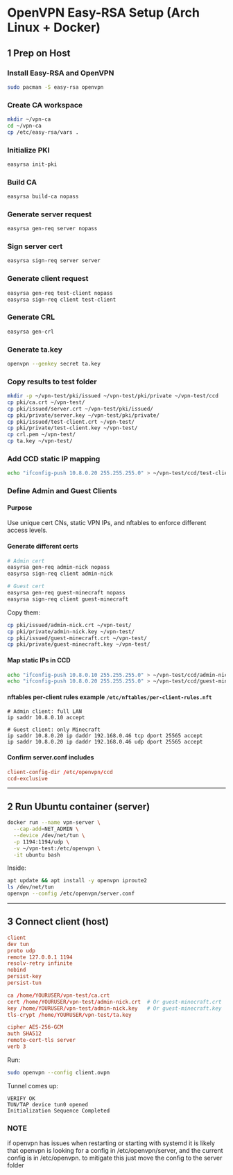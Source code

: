 # OpenVPN Easy-RSA Setup (Arch Linux + Docker)

## 1️ Prep on Host

### Install Easy-RSA and OpenVPN
```bash
sudo pacman -S easy-rsa openvpn
```

### Create CA workspace
```bash
mkdir ~/vpn-ca
cd ~/vpn-ca
cp /etc/easy-rsa/vars .
```

### Initialize PKI
```bash
easyrsa init-pki
```

### Build CA
```bash
easyrsa build-ca nopass
```

### Generate server request
```bash
easyrsa gen-req server nopass
```

### Sign server cert
```bash
easyrsa sign-req server server
```

### Generate client request
```bash
easyrsa gen-req test-client nopass
easyrsa sign-req client test-client
```

### Generate CRL
```bash
easyrsa gen-crl
```

### Generate ta.key
```bash
openvpn --genkey secret ta.key
```

### Copy results to test folder
```bash
mkdir -p ~/vpn-test/pki/issued ~/vpn-test/pki/private ~/vpn-test/ccd
cp pki/ca.crt ~/vpn-test/
cp pki/issued/server.crt ~/vpn-test/pki/issued/
cp pki/private/server.key ~/vpn-test/pki/private/
cp pki/issued/test-client.crt ~/vpn-test/
cp pki/private/test-client.key ~/vpn-test/
cp crl.pem ~/vpn-test/
cp ta.key ~/vpn-test/
```

### Add CCD static IP mapping
```bash
echo "ifconfig-push 10.8.0.20 255.255.255.0" > ~/vpn-test/ccd/test-client
```

### Define Admin and Guest Clients

#### Purpose
Use unique cert CNs, static VPN IPs, and nftables to enforce different access levels.

####  Generate different certs
```bash
# Admin cert
easyrsa gen-req admin-nick nopass
easyrsa sign-req client admin-nick

# Guest cert
easyrsa gen-req guest-minecraft nopass
easyrsa sign-req client guest-minecraft
```
Copy them:
```bash
cp pki/issued/admin-nick.crt ~/vpn-test/
cp pki/private/admin-nick.key ~/vpn-test/
cp pki/issued/guest-minecraft.crt ~/vpn-test/
cp pki/private/guest-minecraft.key ~/vpn-test/
```

####  Map static IPs in CCD
```bash
echo "ifconfig-push 10.8.0.10 255.255.255.0" > ~/vpn-test/ccd/admin-nick
echo "ifconfig-push 10.8.0.20 255.255.255.0" > ~/vpn-test/ccd/guest-minecraft
```

####  nftables per-client rules example `/etc/nftables/per-client-rules.nft`
```nft
# Admin client: full LAN
ip saddr 10.8.0.10 accept

# Guest client: only Minecraft
ip saddr 10.8.0.20 ip daddr 192.168.0.46 tcp dport 25565 accept
ip saddr 10.8.0.20 ip daddr 192.168.0.46 udp dport 25565 accept
```

####  Confirm server.conf includes
```conf
client-config-dir /etc/openvpn/ccd
ccd-exclusive
```

---

## 2️ Run Ubuntu container (server)
```bash
docker run --name vpn-server \
  --cap-add=NET_ADMIN \
  --device /dev/net/tun \
  -p 1194:1194/udp \
  -v ~/vpn-test:/etc/openvpn \
  -it ubuntu bash
```
Inside:
```bash
apt update && apt install -y openvpn iproute2
ls /dev/net/tun
openvpn --config /etc/openvpn/server.conf
```

---

## 3️ Connect client (host)

```conf
client
dev tun
proto udp
remote 127.0.0.1 1194
resolv-retry infinite
nobind
persist-key
persist-tun

ca /home/YOURUSER/vpn-test/ca.crt
cert /home/YOURUSER/vpn-test/admin-nick.crt  # Or guest-minecraft.crt
key /home/YOURUSER/vpn-test/admin-nick.key   # Or guest-minecraft.key
tls-crypt /home/YOURUSER/vpn-test/ta.key

cipher AES-256-GCM
auth SHA512
remote-cert-tls server
verb 3
```

Run:
```bash
sudo openvpn --config client.ovpn
```
 Tunnel comes up:
```
VERIFY OK
TUN/TAP device tun0 opened
Initialization Sequence Completed
```


### NOTE
if openvpn has issues when restarting or starting with systemd it is likely that openvpn is looking for a config in /etc/openvpn/server, and the current config is in /etc/openvpn.
to mitigate this just move the config to the server folder
